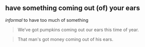 ## have something coming out (of) your ears
*informal* to have too much of something
> We’ve got pumpkins coming out our ears this time of year.

> That man's got money coming out of his ears.
